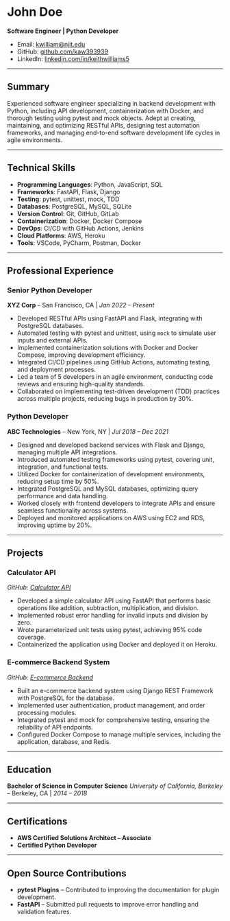 # John Doe
**Software Engineer | Python Developer**

- Email: kwilliam@njit.edu
- GitHub: [github.com/kaw393939](https://github.com/kaw393939)
- LinkedIn: [linkedin.com/in/keithwilliams5](https://www.linkedin.com/in/keithwilliams5/)

---

## Summary

Experienced software engineer specializing in backend development with Python, including API development, containerization with Docker, and thorough testing using pytest and mock objects. Adept at creating, maintaining, and optimizing RESTful APIs, designing test automation frameworks, and managing end-to-end software development life cycles in agile environments.

---

## Technical Skills

- **Programming Languages**: Python, JavaScript, SQL
- **Frameworks**: FastAPI, Flask, Django
- **Testing**: pytest, unittest, mock, TDD
- **Databases**: PostgreSQL, MySQL, SQLite
- **Version Control**: Git, GitHub, GitLab
- **Containerization**: Docker, Docker Compose
- **DevOps**: CI/CD with GitHub Actions, Jenkins
- **Cloud Platforms**: AWS, Heroku
- **Tools**: VSCode, PyCharm, Postman, Docker

---

## Professional Experience

### **Senior Python Developer**
**XYZ Corp** – San Francisco, CA | _Jan 2022 – Present_

- Developed RESTful APIs using FastAPI and Flask, integrating with PostgreSQL databases.
- Automated testing with pytest and unittest, using `mock` to simulate user inputs and external APIs.
- Implemented containerization solutions with Docker and Docker Compose, improving development efficiency.
- Integrated CI/CD pipelines using GitHub Actions, automating testing, and deployment processes.
- Led a team of 5 developers in an agile environment, conducting code reviews and ensuring high-quality standards.
- Collaborated on implementing test-driven development (TDD) practices across multiple projects, reducing bugs in production by 30%.

### **Python Developer**
**ABC Technologies** – New York, NY | _Jul 2018 – Dec 2021_

- Designed and developed backend services with Flask and Django, managing multiple API integrations.
- Introduced automated testing frameworks using pytest, covering unit, integration, and functional tests.
- Utilized Docker for containerization of development environments, reducing setup time by 50%.
- Integrated PostgreSQL and MySQL databases, optimizing query performance and data handling.
- Worked closely with frontend developers to integrate APIs and ensure seamless functionality across systems.
- Deployed and monitored applications on AWS using EC2 and RDS, improving uptime by 20%.

---

## Projects

### **Calculator API**
_GitHub: [Calculator API](https://github.com/johndoe/calculator-api)_

- Developed a simple calculator API using FastAPI that performs basic operations like addition, subtraction, multiplication, and division.
- Implemented robust error handling for invalid inputs and division by zero.
- Wrote parameterized unit tests using pytest, achieving 95% code coverage.
- Containerized the application using Docker and deployed it on Heroku.

### **E-commerce Backend System**
_GitHub: [E-commerce Backend](https://github.com/johndoe/ecommerce-backend)_

- Built an e-commerce backend system using Django REST Framework with PostgreSQL for the database.
- Implemented user authentication, product management, and order processing modules.
- Integrated pytest and mock for comprehensive testing, ensuring the reliability of API endpoints.
- Configured Docker Compose to manage multiple services, including the application, database, and Redis.

---

## Education

**Bachelor of Science in Computer Science**
_University of California, Berkeley_ – Berkeley, CA | _2014 – 2018_

---

## Certifications

- **AWS Certified Solutions Architect – Associate**
- **Certified Python Developer**

---

## Open Source Contributions

- **pytest Plugins** – Contributed to improving the documentation for plugin development.
- **FastAPI** – Submitted pull requests to improve error handling and validation features.
